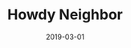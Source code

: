 ---
date: 2019-03-01
published: true
title: "Howdy Neighbor"
location: NSF Greenhouses, UC Santa Barbara
description: "Manipulating species composition and soil communities to understand forest dynamics"
categories: photography
disciplines: Greenhouse <br> Mesocosm <br> Experimental design
media: Book
ownership: Personal
client:
time_period: 2020-2023
thumbnail: "/projects/neighbors_greenhouse/pot_down.jpeg"


intro: |
  **NSF Greenhouses, UC Santa Barbara** <br><br>
   This three-year microcosm experiment aims to broaden our understanding of the ways in which ectomycorrhizal communities form and function. By varying the seedling species composition and soil conditioning prior to co-planting in a shared "neighbor" pot, we are able to track the changes in fungal species and their role in buffering the experienced stress of a simulated drought in the final stage of the project. This study began in the winter of 2020, just as our university closed down with the pandemic. A year later, seedlings were unpotted and moved to shared pots. More than a year after that, in summer 2022, we began a drought treatment on half of the pots. This project was harvested in March 2023 and is in analysis.  

content_layout:

  - section_layout: 3col
    images:
      - caption:
        description: 'A shared pot in the neighbors stage'
        url: '/projects/neighbors_greenhouse/potdown.jpeg'
        width:
        height:

      - caption:
        description: 'A peek at the many neighbor pots in the study'
        url: '/projects/neighbors_greenhouse/greenhouse.jpeg'
        width:
        height:

      - caption:
        description: 'Seedlings growing out in year 1'
        url: '/projects/neighbors_greenhouse/seedlings.jpeg'
        width:
        height:

  - section_layout: 3col
    images:
      - caption:
        description: 'Young fir at repotting'
        url: '/projects/neighbors_greenhouse/bc_img1.jpeg'
        width:
        height:

      - caption:
        description: 'Young oak at repotting'
        url: '/projects/neighbors_greenhouse/oak_img1.jpeg'
        width:
        height:

      - caption:
        description: 'Another young fir at repotting'
        url: '/projects/neighbors_greenhouse/bc_img2.jpeg'
        width:
        height:


---